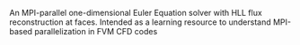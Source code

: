 An MPI-parallel one-dimensional Euler Equation solver with HLL flux reconstruction at faces. Intended as a learning resource to understand MPI-based parallelization in FVM CFD codes
